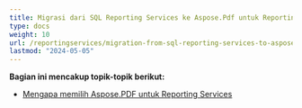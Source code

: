 ```yaml
---
title: Migrasi dari SQL Reporting Services ke Aspose.Pdf untuk Reporting Services
type: docs
weight: 10
url: /reportingservices/migration-from-sql-reporting-services-to-aspose-pdf-for-reporting-services/
lastmod: "2024-05-05"
---
```


**Bagian ini mencakup topik-topik berikut:**

- [Mengapa memilih Aspose.PDF untuk Reporting Services](/pdf/reportingservices/why-choose-aspose-pdf-for-reporting-services/)